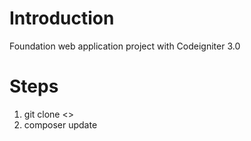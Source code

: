 # Introduction
Foundation web application project with Codeigniter 3.0

# Steps
1. git clone <<repo>>
2. composer update
